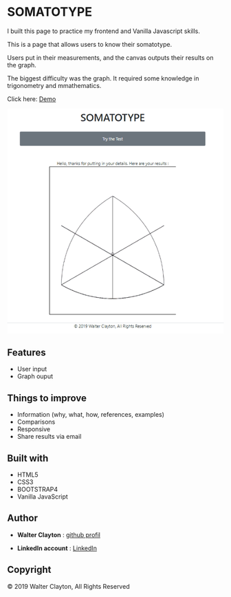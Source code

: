 # SOMATOTYPE

I built this page to practice my frontend and Vanilla Javascript skills. 

This is a page that allows users to know their somatotype. 

Users put in their measurements, and the canvas outputs their results on the graph. 

The biggest difficulty was the graph. It required some knowledge in trigonometry and mmathematics. 

Click here: [Demo](https://walter-clayton.github.io/somatotype/)

![capture](somatotype.gif)

## Features

* User input
* Graph ouput

## Things to improve

* Information (why, what, how, references, examples)
* Comparisons
* Responsive
* Share results via email


## Built with

* HTML5
* CSS3
* BOOTSTRAP4
* Vanilla JavaScript

## Author

* **Walter Clayton** : [github profil](https://github.com/walter-clayton)

* **LinkedIn account** : [LinkedIn](https://www.linkedin.com/in/walter-clayton-2b50b4191/)

## Copyright

<p>&copy; 2019 Walter Clayton, All Rights Reserved<p>